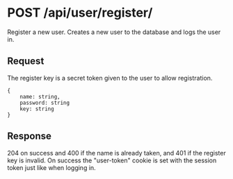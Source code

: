 # POST /api/user/register/

Register a new user. Creates a new user to the database and logs the user in.

## Request

The register key is a secret token given to the user to allow registration.

```
{
    name: string,
    password: string
    key: string
}
```

## Response

204 on success and 400 if the name is already taken, and 401 if the register key is invalid.
On success the "user-token" cookie is set with the session token just like when logging in.
